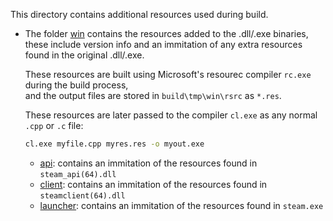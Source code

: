This directory contains additional resources used during build.  

* The folder [win](./win/) contains the resources added to the .dll/.exe binaries,  
  these include version info and an immitation of any extra resources found in the original .dll/.exe.  
  
  These resources are built using Microsoft's resourec compiler `rc.exe` during the build process,  
  and the output files are stored in `build\tmp\win\rsrc` as `*.res`.  

  These resources are later passed to the compiler `cl.exe` as any normal `.cpp` or `.c` file:  
  ```bash
  cl.exe myfile.cpp myres.res -o myout.exe
  ```
    * [api](./win/api/): contains an immitation of the resources found in `steam_api(64).dll`
    * [client](./win/client/): contains an immitation of the resources found in `steamclient(64).dll`
    * [launcher](./win/launcher/): contains an immitation of the resources found in `steam.exe`

